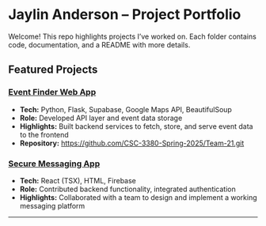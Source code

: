 # Jaylin Anderson – Project Portfolio

Welcome! This repo highlights projects I’ve worked on. Each folder contains code, documentation, and a README with more details.

## Featured Projects

### [Event Finder Web App](./event-finder-app)
- **Tech:** Python, Flask, Supabase, Google Maps API, BeautifulSoup
- **Role:** Developed API layer and event data storage
- **Highlights:** Built backend services to fetch, store, and serve event data to the frontend
- **Repository:** https://github.com/CSC-3380-Spring-2025/Team-21.git



### [Secure Messaging App](./messaging-app)
- **Tech:** React (TSX), HTML, Firebase
- **Role:** Contributed backend functionality, integrated authentication
- **Highlights:** Collaborated with a team to design and implement a working messaging platform

---

